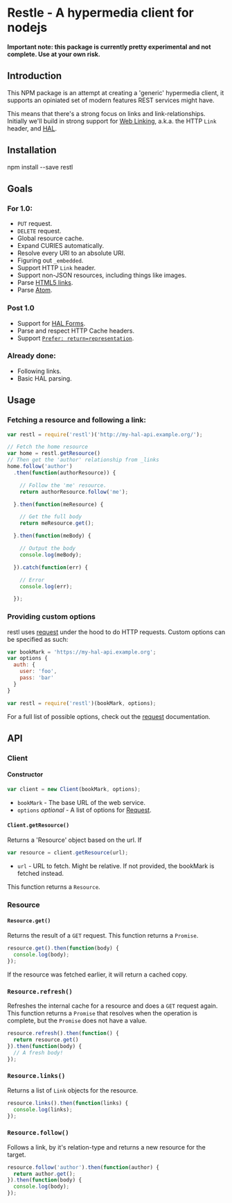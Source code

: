 Restle - A hypermedia client for nodejs
=======================================

**Important note: this package is currently pretty experimental and not
complete. Use at your own risk.**


Introduction
------------

This NPM package is an attempt at creating a 'generic' hypermedia client, it
supports an opiniated set of modern features REST services might have.

This means that there's a strong focus on links and link-relationships.
Initially we'll build in strong support for [Web Linking][1], a.k.a. the HTTP
`Link` header, and [HAL][2].


Installation
------------

   npm install --save restl


Goals
-----

### For 1.0:

* `PUT` request.
* `DELETE` request.
* Global resource cache.
* Expand CURIES automatically.
* Resolve every URI to an absolute URI.
* Figuring out `_embedded`.
* Support HTTP `Link` header.
* Support non-JSON resources, including things like images.
* Parse [HTML5 links][1].
* Parse [Atom][5].

### Post 1.0

* Support for [HAL Forms][4].
* Parse and respect HTTP Cache headers.
* Support [`Prefer: return=representation`][6].

### Already done:

* Following links.
* Basic HAL parsing.

Usage
-----

### Fetching a resource and following a link:

```js
var restl = require('restl')('http://my-hal-api.example.org/');

// Fetch the home resource
var home = restl.getResource()
// Then get the 'author' relationship from _links
home.follow('author')
  .then(function(authorResource)) {

    // Follow the 'me' resource.
    return authorResource.follow('me');

  }.then(function(meResource) {

    // Get the full body
    return meResource.get();

  }.then(function(meBody) {

    // Output the body
    console.log(meBody);

  }).catch(function(err) {

    // Error
    console.log(err);

  });
```

### Providing custom options

restl uses [request][3] under the hood to do HTTP requests. Custom options
can be specified as such:

```js
var bookMark = 'https://my-hal-api.example.org';
var options {
  auth: {
    user: 'foo',
    pass: 'bar'
  }
}

var restl = require('restl')(bookMark, options);
```

For a full list of possible options, check out the [request][3] documentation.

API
---

### Client

#### Constructor

```js
var client = new Client(bookMark, options);
```

* `bookMark` - The base URL of the web service.
* `options` _optional_ - A list of options for [Request][3].

#### `Client.getResource()`

Returns a 'Resource' object based on the url. If

```js
var resource = client.getResource(url);
```

* `url` - URL to fetch. Might be relative. If not provided, the bookMark is
  fetched instead.

This function returns a `Resource`.


### Resource

#### `Resource.get()`

Returns the result of a `GET` request. This function returns a `Promise`.

```js
resource.get().then(function(body) {
  console.log(body);
});
```

If the resource was fetched earlier, it will return a cached copy.

### `Resource.refresh()`

Refreshes the internal cache for a resource and does a `GET` request again.
This function returns a `Promise` that resolves when the operation is complete,
but the `Promise` does not have a value.

```js
resource.refresh().then(function() {
  return resource.get()
}).then(function(body) {
  // A fresh body!
});
```

### `Resource.links()`

Returns a list of `Link` objects for the resource.

```js
resource.links().then(function(links) {
  console.log(links);
});
```

### `Resource.follow()`

Follows a link, by it's relation-type and returns a new resource for the
target.

```js
resource.follow('author').then(function(author) {
  return author.get();
}).then(function(body) {
  console.log(body);
});
```


[1]: https://tools.ietf.org/html/rfc5988 "Web Linking"
[2]: http://stateless.co/hal_specification.html "HAL - Hypertext Application Language"
[3]: https://www.npmjs.com/package/request
[4]: https://rwcbook.github.io/hal-forms/ "HAL Forms"
[5]: https://bitworking.org/projects/atom/rfc5023.html "AtomPub"
[6]: https://tools.ietf.org/html/rfc7240 "Prefer Header for HTTP"
